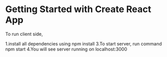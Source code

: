 # Getting Started with Create React App

To run client side,

1.install all dependencies using npm install
3.To start server, run command npm start
4.You will see server running on localhost:3000
